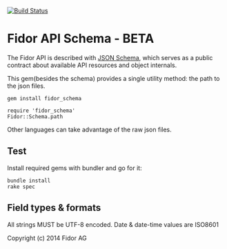 [![Build Status](https://travis-ci.org/fidor/fidor_schema.svg?branch=master)](https://travis-ci.org/fidor/fidor_schema)

# Fidor API Schema - BETA

The Fidor API is described with [JSON Schema](http://json-schema.org), which serves
as a public contract about available API resources and object internals.

This gem(besides the schema) provides a single utility method: the path to the
json files.

    gem install fidor_schema

    require 'fidor_schema'
    Fidor::Schema.path

Other languages can take advantage of the raw json files.

## Test

Install required gems with bundler and go for it:

    bundle install
    rake spec

## Field types & formats

All strings MUST be UTF-8 encoded. Date & date-time values are ISO8601

Copyright (c) 2014 Fidor AG
